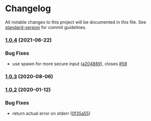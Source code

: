 # Changelog

All notable changes to this project will be documented in this file. See [standard-version](https://github.com/conventional-changelog/standard-version) for commit guidelines.

### [1.0.4](https://github.com/sh0ji/git-tags-remote/compare/v1.0.3...v1.0.4) (2021-06-22)


### Bug Fixes

* use spawn for more secure input ([a204889](https://github.com/sh0ji/git-tags-remote/commit/a20488960cbd2c98455386108253094897ebfc1c)), closes [#58](https://github.com/sh0ji/git-tags-remote/issues/58)

### [1.0.3](https://github.com/sh0ji/git-tags-remote/compare/v1.0.2...v1.0.3) (2020-08-06)

### [1.0.2](https://github.com/sh0ji/git-tags-remote/compare/v1.0.0...v1.0.2) (2020-01-12)


### Bug Fixes

* return actual error on stderr ([0f35a55](https://github.com/sh0ji/git-tags-remote/commit/0f35a559ed85fc9a935441855d703ef312beea67))
